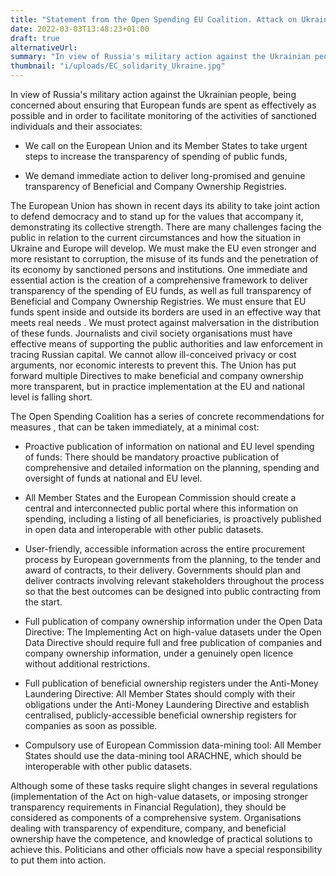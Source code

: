 ```yaml
---
title: "Statement from the Open Spending EU Coalition. Attack on Ukraine and the Urgent Steps to be Taken for Effective Support."
date: 2022-03-03T13:48:23+01:00
draft: true
alternativeUrl: 
summary: "In view of Russia's military action against the Ukrainian people, being concerned about making sure that European funds are spent as effectively as possible and to monitor the activities of sanctioned individuals and their associates: We call on the European Union and its member states to increase transparency and guarantee efficiency in the spending of public funds, and we demand immediate action to increase the effective transparency of Beneficial and Company Ownership Registries." 
thumbnail: "i/uploads/EC_solidarity_Ukraine.jpg"
---
```


In view of Russia's military action against the Ukrainian people, being concerned about ensuring that European funds are spent as effectively as possible and in order to facilitate monitoring of the activities of sanctioned individuals and their associates:

- We call on the European Union and its Member States to take urgent steps to increase the transparency of spending of public funds,

- We demand immediate action to deliver long-promised and genuine transparency of Beneficial and Company Ownership Registries. 

The European Union has shown in recent days its ability to take joint action to defend democracy and to stand up for the values that accompany it, demonstrating its collective strength. There are many challenges facing the public in relation to the current circumstances and how the situation in Ukraine and Europe will develop. We must make the EU even stronger and more resistant to corruption, the misuse of its funds and the penetration of its economy by sanctioned persons and institutions. 
One immediate and essential action is the creation of a comprehensive framework to deliver transparency of the spending of EU funds, as well as full transparency of Beneficial and Company Ownership Registries. 
We must ensure that EU funds spent inside and outside its borders are used in an effective way that meets real needs . We must protect against malversation in the distribution of these funds. Journalists and civil society organisations must have effective means of supporting the public authorities and law enforcement in tracing Russian capital.  We cannot allow ill-conceived privacy or cost arguments, nor economic interests to prevent this. The Union has put forward multiple Directives to make beneficial and company ownership more transparent, but in practice implementation at the EU and national level is falling short. 


The Open Spending Coalition has a series of concrete recommendations for measures , that can be taken immediately, at a minimal cost: 

- Proactive publication of information on national and EU level spending of funds: There should be mandatory proactive publication of comprehensive and detailed information on the planning, spending and oversight of funds at national and EU level.

- All Member States and the European Commission should create a central and interconnected public portal where this information on spending, including a listing of all beneficiaries, is proactively published in open data and interoperable with other public datasets.

- User-friendly, accessible information across the entire procurement process by European governments from the planning, to the tender and award of contracts, to their delivery. Governments should plan and deliver contracts involving relevant stakeholders throughout the process so that the best outcomes can be designed into public contracting from the start. 

- Full publication of company ownership information under the Open Data Directive: The Implementing Act on high-value datasets under the Open Data Directive should require full and free publication of companies and company ownership information, under a genuinely open licence without additional restrictions.

- Full publication of beneficial ownership registers under the Anti-Money Laundering Directive: All Member States should comply with their obligations under the Anti-Money Laundering Directive and establish centralised, publicly-accessible beneficial ownership registers for companies as soon as possible.

- Compulsory use of European Commission data-mining tool: All Member States should use the data-mining tool ARACHNE, which should be interoperable with other public datasets.

Although some of these tasks require slight changes in several regulations (implementation of the Act on high-value datasets, or imposing stronger transparency requirements in Financial Regulation), they should be considered as components of a comprehensive system. Organisations dealing with transparency of expenditure, company, and beneficial ownership have the competence, and knowledge of practical solutions to achieve this. Politicians and other officials now have a special responsibility to put them into action. 
